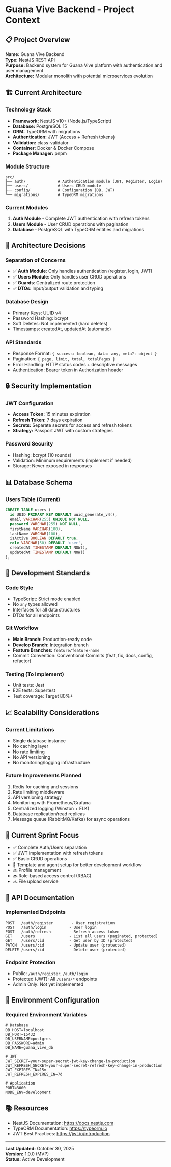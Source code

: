 # Guana Vive Backend - Project Context

## 📋 Project Overview
**Name:** Guana Vive Backend  
**Type:** NestJS REST API  
**Purpose:** Backend system for Guana Vive platform with authentication and user management  
**Architecture:** Modular monolith with potential microservices evolution

## 🏗️ Current Architecture

### Technology Stack
- **Framework:** NestJS v10+ (Node.js/TypeScript)
- **Database:** PostgreSQL 15
- **ORM:** TypeORM with migrations
- **Authentication:** JWT (Access + Refresh tokens)
- **Validation:** class-validator
- **Container:** Docker & Docker Compose
- **Package Manager:** pnpm

### Module Structure
```
src/
├── auth/              # Authentication module (JWT, Register, Login)
├── users/             # Users CRUD module
├── config/            # Configuration (DB, JWT)
└── migrations/        # TypeORM migrations
```

### Current Modules
1. **Auth Module** - Complete JWT authentication with refresh tokens
2. **Users Module** - User CRUD operations with pagination
3. **Database** - PostgreSQL with TypeORM entities and migrations

## 🎯 Architecture Decisions

### Separation of Concerns
- ✅ **Auth Module**: Only handles authentication (register, login, JWT)
- ✅ **Users Module**: Only handles user CRUD operations
- ✅ **Guards**: Centralized route protection
- ✅ **DTOs**: Input/output validation and typing

### Database Design
- Primary Keys: UUID v4
- Password Hashing: bcrypt
- Soft Deletes: Not implemented (hard deletes)
- Timestamps: createdAt, updatedAt (automatic)

### API Standards
- Response Format: `{ success: boolean, data: any, meta?: object }`
- Pagination: `{ page, limit, total, totalPages }`
- Error Handling: HTTP status codes + descriptive messages
- Authentication: Bearer token in Authorization header

## 🔒 Security Implementation

### JWT Configuration
- **Access Token:** 15 minutes expiration
- **Refresh Token:** 7 days expiration
- **Secrets:** Separate secrets for access and refresh tokens
- **Strategy:** Passport JWT with custom strategies

### Password Security
- Hashing: bcrypt (10 rounds)
- Validation: Minimum requirements (implement if needed)
- Storage: Never exposed in responses

## 📊 Database Schema

### Users Table (Current)
```sql
CREATE TABLE users (
  id UUID PRIMARY KEY DEFAULT uuid_generate_v4(),
  email VARCHAR(255) UNIQUE NOT NULL,
  password VARCHAR(255) NOT NULL,
  firstName VARCHAR(100),
  lastName VARCHAR(100),
  isActive BOOLEAN DEFAULT true,
  role VARCHAR(50) DEFAULT 'user',
  createdAt TIMESTAMP DEFAULT NOW(),
  updatedAt TIMESTAMP DEFAULT NOW()
);
```

## 🚀 Development Standards

### Code Style
- TypeScript: Strict mode enabled
- No `any` types allowed
- Interfaces for all data structures
- DTOs for all endpoints

### Git Workflow
- **Main Branch:** Production-ready code
- **Develop Branch:** Integration branch
- **Feature Branches:** `feature/feature-name`
- Commit Convention: Conventional Commits (feat, fix, docs, config, refactor)

### Testing (To Implement)
- Unit tests: Jest
- E2E tests: Supertest
- Test coverage: Target 80%+

## 📈 Scalability Considerations

### Current Limitations
- Single database instance
- No caching layer
- No rate limiting
- No API versioning
- No monitoring/logging infrastructure

### Future Improvements Planned
1. Redis for caching and sessions
2. Rate limiting middleware
3. API versioning strategy
4. Monitoring with Prometheus/Grafana
5. Centralized logging (Winston + ELK)
6. Database replication/read replicas
7. Message queue (RabbitMQ/Kafka) for async operations

## 🎯 Current Sprint Focus
- ✅ Complete Auth/Users separation
- ✅ JWT implementation with refresh tokens
- ✅ Basic CRUD operations
- 🔄 Template and agent setup for better development workflow
- 🔜 Profile management
- 🔜 Role-based access control (RBAC)
- 🔜 File upload service

## 📝 API Documentation

### Implemented Endpoints
```
POST   /auth/register        - User registration
POST   /auth/login          - User login
POST   /auth/refresh        - Refresh access token
GET    /users               - List all users (paginated, protected)
GET    /users/:id           - Get user by ID (protected)
PATCH  /users/:id           - Update user (protected)
DELETE /users/:id           - Delete user (protected)
```

### Endpoint Protection
- Public: `/auth/register`, `/auth/login`
- Protected (JWT): All `/users/*` endpoints
- Admin Only: Not yet implemented

## 🔧 Environment Configuration

### Required Environment Variables
```env
# Database
DB_HOST=localhost
DB_PORT=15432
DB_USERNAME=postgres
DB_PASSWORD=admin
DB_NAME=guana_vive_db

# JWT
JWT_SECRET=your-super-secret-jwt-key-change-in-production
JWT_REFRESH_SECRET=your-super-secret-refresh-key-change-in-production
JWT_EXPIRES_IN=15m
JWT_REFRESH_EXPIRES_IN=7d

# Application
PORT=3000
NODE_ENV=development
```

## 📚 Resources
- NestJS Documentation: https://docs.nestjs.com
- TypeORM Documentation: https://typeorm.io
- JWT Best Practices: https://jwt.io/introduction

---

**Last Updated:** October 30, 2025  
**Version:** 1.0.0 (MVP)  
**Status:** Active Development
